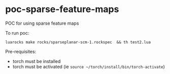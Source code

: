 # poc-sparse-feature-maps
POC for using sparse feature maps

To run poc:
```
luarocks make rocks/sparseplanar-scm-1.rockspec  && th test2.lua
```

Pre-requisites:
- torch must be installed
- torch must be activated (ie `source ~/torch/install/bin/torch-activate`)

